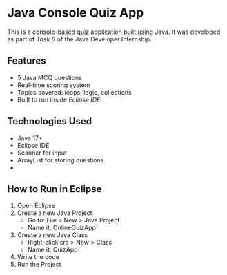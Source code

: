 # Java Console Quiz App
This is a console-based quiz application built using Java. It was developed as part of *Task 8* of the Java Developer Internship.

## Features

- 5 Java MCQ questions
- Real-time scoring system
- Topics covered: loops, logic, collections
- Built to run inside *Eclipse IDE*

## Technologies Used
- Java 17+
- Eclipse IDE
- Scanner for input
- ArrayList for storing questions
- 
## How to Run in Eclipse
1. Open Eclipse
2. Create a new Java Project
   - Go to: File > New > Java Project
   - Name it: OnlineQuizApp
3. Create a new Java Class
   - Right-click src > New > Class
   - Name it: QuizApp
4. Write the code
5. Run the Project
   

